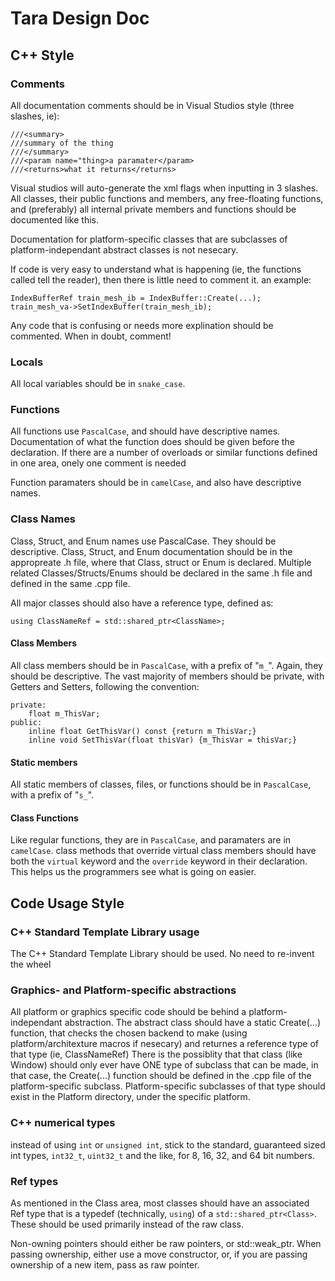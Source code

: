 # Tara Design Doc

## C++ Style

### Comments
All documentation comments should be in Visual Studios style (three slashes, ie):
```
///<summary>
///summary of the thing
///</summary>
///<param name="thing>a paramater</param>
///<returns>what it returns</returns>
```
Visual studios will auto-generate the xml flags when inputting in 3 slashes.
All classes, their public functions and members, any free-floating functions, and (preferably) all internal private members and functions should be documented like this.

Documentation for platform-specific classes that are subclasses of platform-independant abstract classes is not nesecary.

If code is very easy to understand what is happening (ie, the functions called tell the reader), then there is little need to comment it. an example:
```
IndexBufferRef train_mesh_ib = IndexBuffer::Create(...);
train_mesh_va->SetIndexBuffer(train_mesh_ib);
```
Any code that is confusing or needs more explination should be commented. When in doubt, comment!

### Locals
All local variables should be in `snake_case`. 

### Functions
All functions use `PascalCase`, and should have descriptive names.
Documentation of what the function does should be given before the declaration.
If there are a number of overloads or similar functions defined in one area, onely one comment is needed

Function paramaters should be in `camelCase`, and also have descriptive names.

### Class Names
Class, Struct, and Enum names use PascalCase. They should be descriptive. 
Class, Struct, and Enum documentation should be in the appropreate .h file, where that Class, struct or Enum is declared. Multiple related Classes/Structs/Enums should be declared in the same .h file and defined in the same .cpp file.


All major classes should also have a reference type, defined as:

```
using ClassNameRef = std::shared_ptr<ClassName>;
```

#### Class Members
All class members should be in `PascalCase`, with a prefix of "`m_`". Again, they should be descriptive. The vast majority of members should be private, with Getters and Setters, following the convention:
```
private:
	float m_ThisVar;
public:
	inline float GetThisVar() const {return m_ThisVar;}
	inline void SetThisVar(float thisVar) {m_ThisVar = thisVar;}
```

#### Static members
All static members of classes, files, or functions should be in `PascalCase`, with a prefix of "`s_`".


#### Class Functions
Like regular functions, they are in `PascalCase`, and paramaters are in `camelCase`.
class methods that override virtual class members should have both the `virtual` keyword and the `override` keyword in their declaration. This helps us the programmers see what is going on easier.

## Code Usage Style

### C++ Standard Template Library usage
The C++ Standard Template Library should be used. No need to re-invent the wheel

### Graphics- and Platform-specific abstractions
All platform or graphics specific code should be behind a platform-independant abstraction. The abstract class should have a static Create(...) function, that checks the chosen backend to make (using platform/architexture macros if nesecary) and returnes a reference type of that type (ie, ClassNameRef)
	There is the possiblity that that class (like Window) should only ever have ONE type of subclass that can be made, in that case, the Create(...) function should be defined in the .cpp file of the platform-specific subclass.
Platform-specific subclasses of that type should exist in the Platform directory, under the specific platform.

### C++ numerical types
instead of using `int` or `unsigned int`, stick to the standard, guaranteed sized int types, `int32_t`, `uint32_t` and the like, for 8, 16, 32, and 64 bit numbers.

### Ref types
As mentioned in the Class area, most classes should have an associated Ref type that is a typedef (technically, `using`) of a `std::shared_ptr<Class>`. These should be used primarily instead of the raw class.

Non-owning pointers should either be raw pointers, or std::weak_ptr. When passing ownership, either use a move constructor, or, if you are passing ownership of a new item, pass as raw pointer.



